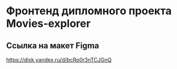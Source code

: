 # Фронтенд дипломного проекта Movies-explorer


## Ссылка на макет Figma 
https://disk.yandex.ru/d/bcRo0r3nTCJGnQ
